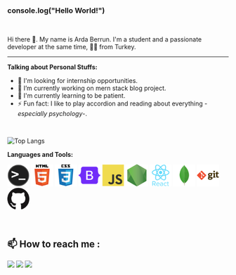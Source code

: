 ### console.log("Hello World!")
<br />

<p>Hi there 👋. My name is Arda Berrun. I'm a student and a passionate developer at the same time, 🚀🚀 from Turkey.</p>


 <hr/>

**Talking about Personal Stuffs:**
- 👀 I'm looking for internship opportunities.
- 🔭 I’m currently working on mern stack blog project.
- 🌱 I'm currently learning to be patient.
- ⚡ Fun fact: I like to play accordion and reading about everything -*especially psychology*-.

<br /> 

![Top Langs](https://github-readme-stats.vercel.app/api/top-langs/?username=ardaberrun&layout=compact&theme=tokyonight)



**Languages and Tools:**

<p align="left">
<img src="https://raw.githubusercontent.com/github/explore/80688e429a7d4ef2fca1e82350fe8e3517d3494d/topics/terminal/terminal.png" alt="terminal" width="50" height="50"/>
<img src="https://raw.githubusercontent.com/devicons/devicon/master/icons/html5/html5-original-wordmark.svg" alt="html5" width="50" height="50"/> 
<img src="https://raw.githubusercontent.com/devicons/devicon/master/icons/css3/css3-original-wordmark.svg" alt="css3" width="50" height="50" />
<img src="https://raw.githubusercontent.com/devicons/devicon/master/icons/bootstrap/bootstrap-plain.svg" alt="bootstrap" width="50" height="50" />
<img src="https://raw.githubusercontent.com/devicons/devicon/master/icons/javascript/javascript-original.svg" alt="javascript" width="50" height="50" />
<img src="https://raw.githubusercontent.com/github/explore/80688e429a7d4ef2fca1e82350fe8e3517d3494d/topics/nodejs/nodejs.png" alt="nodejs" width="50" height="50" />
<img src="https://raw.githubusercontent.com/devicons/devicon/master/icons/react/react-original-wordmark.svg" alt="react" width="50" height="50" />
<img src="https://raw.githubusercontent.com/devicons/devicon/master/icons/mongodb/mongodb-original.svg" alt="mongodb" width="50" height="50" />
<img src="https://raw.githubusercontent.com/github/explore/80688e429a7d4ef2fca1e82350fe8e3517d3494d/topics/git/git.png" alt="git" width="50" height="50"/>
<img src="https://raw.githubusercontent.com/github/explore/78df643247d429f6cc873026c0622819ad797942/topics/github/github.png" alt="github" width="50" height="50" />
</p>

<br />

## :mailbox: How to reach me :
[<img target="_blank" src="https://img.icons8.com/fluent/50/000000/gmail.png"/>](mailto:ardaberrun@gmail.com)
[<img target="_blank" src="https://img.icons8.com/fluent/50/000000/linkedin.png"/>](https://www.linkedin.com/in/ardaberrun/)
[<img target="_blank" src="https://img.icons8.com/fluent/50/000000/instagram-new.png"/>](https://instagram.com/ardaberrun/)



